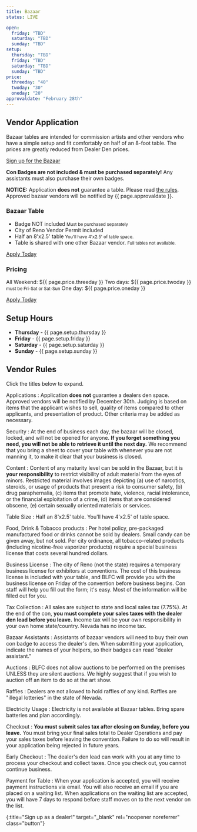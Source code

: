 ```yaml
---
title: Bazaar
status: LIVE

open: 
  friday: "TBD"
  saturday: "TBD"
  sunday: "TBD"
setup:
  thursday: "TBD"
  friday: "TBD"
  saturday: "TBD"
  sunday: "TBD"
price:
  threeday: "40"
  twoday: "30"
  oneday: "20"
approvaldate: "February 28th"
---
```

<!--
## Sale Hours & Location

The Marketplace is included inside the <a href="https://www.goblfc.org/dealers/">Dealer's Den</a>, and operates on the same hours.

- {:.one_third } **Friday** - {{ page.open.friday }}
- {:.one_third } **Saturday** - {{ page.open.saturday }}
- {:.one_third } **Sunday** - {{ page.open.sunday }}

## Map of Bazaar

Coming soon

## List of Dealers

Coming soon
-->

## Vendor Application

Bazaar tables are intended for commission artists and other vendors who have a simple setup and fit comfortably on half of an 8-foot table. The prices are greatly reduced from Dealer Den prices.

[Sign up for the Bazaar][reglink]

**Con Badges are not included &amp; must be purchased separately!**
Any assistants must also purchase their own badges.

**NOTICE:** Application **does not** guarantee a table. Please read <a href="#vendor-rules">the rules</a>. Approved bazaar vendors will be notified by {{ page.approvaldate }}.


### Bazaar Table

- Badge NOT included <small>Must be purchased separately</small>
- City of Reno Vendor Permit included
- Half an 8'x2.5' table <small>You'll have 4'x2.5' of table space.</small>
- Table is shared with one other Bazaar vendor. <small>Full tables not available.</small>

[Apply Today][reglink]


### Pricing

All Weekend: ${{ page.price.threeday }}
Two days: ${{ page.price.twoday }} <small>must be Fri-Sat or Sat-Sun</small>
One day: ${{ page.price.oneday }}

[Apply Today][reglink]	


## Setup Hours

- **Thursday** - {{ page.setup.thursday }}
- **Friday** - {{ page.setup.friday }}
- **Saturday** - {{ page.setup.saturday }}
- **Sunday** - {{ page.setup.sunday }}

## Vendor Rules

Click the titles below to expand.



<div class="accordion-list">


Applications
: Application **does not** guarantee a dealers den space. Approved vendors will be notified by December 30th. Judging is based on items that the applicant wishes to sell, quality of items compared to other applicants, and presentation of product. Other criteria may be added as necessary.

Security
: At the end of business each day, the bazaar will be closed, locked, and will not be opened for anyone. **If you forget something you need, you will not be able to retrieve it until the next day.** We recommend that you bring a sheet to cover your table with whenever you are not manning it, to make it clear that your business is closed.

Content
: Content of any maturity level can be sold in the Bazaar, but it is **your responsibility** to restrict visibility of adult material from the eyes of minors. Restricted material involves images depicting (a) use of narcotics, steroids, or usage of products that present a risk to consumer safety, (b) drug paraphernalia, (c) items that promote hate, violence, racial intolerance, or the financial exploitation of a crime, (d) items that are considered obscene, (e) certain sexually oriented materials or services.

Table Size
: Half an 8'x2.5' table. You'll have 4'x2.5' of table space.

Food, Drink &amp; Tobacco products
: Per hotel policy, pre-packaged manufactured food or drinks cannot be sold by dealers. Small candy can be given away, but not sold. Per city ordinance, all tobacco-related products (including nicotine-free vaporizer products) require a special business license that costs several hundred dollars.

Business License
: The city of Reno (not the state) requires a temporary business license for exhibitors at conventions. The cost of this business license is included with your table, and BLFC will provide you with the business license on Friday of the convention before business begins. Con staff will help you fill out the form; it's easy. Most of the information will be filled out for you.

Tax Collection
: All sales are subject to state and local sales tax (7.75%). At the end of the con, **you must complete your sales taxes with the dealer den lead before you leave.** Income tax will be your own responsibility in your own home state/country. Nevada has no income tax.

Bazaar Assistants
: Assistants of bazaar vendors will need to buy their own con badge to access the dealer's den. When submitting your application, indicate the names of your helpers, so their badges can read "dealer assistant."

Auctions
: BLFC does not allow auctions to be performed on the premises UNLESS they are silent auctions. We highly suggest that if you wish to auction off an item to do so at the art show.

Raffles
: Dealers are not allowed to hold raffles of any kind. Raffles are "illegal lotteries" in the state of Nevada.

Electricity Usage
: Electricity is not available at Bazaar tables. Bring spare batteries and plan accordingly.

Checkout
: **You must submit sales tax after closing on Sunday, before you leave.** You must bring your final sales total to Dealer Operations and pay your sales taxes before leaving the convention. Failure to do so will result in your application being rejected in future years.

Early Checkout
: The dealer's den lead can work with you at any time to process your checkout and collect taxes. Once you check out, you cannot continue business.

Payment for Table
: When your application is accepted, you will receive payment instructions via email. You will also receive an email if you are placed on a waiting list. When applications on the waiting list are accepted, you will have 7 days to respond before staff moves on to the next vendor on the list.

</div>


[reglink]: https://reg.goblfc.org/
{:title="Sign up as a dealer!" target="_blank" rel="noopener noreferrer" class="button"}